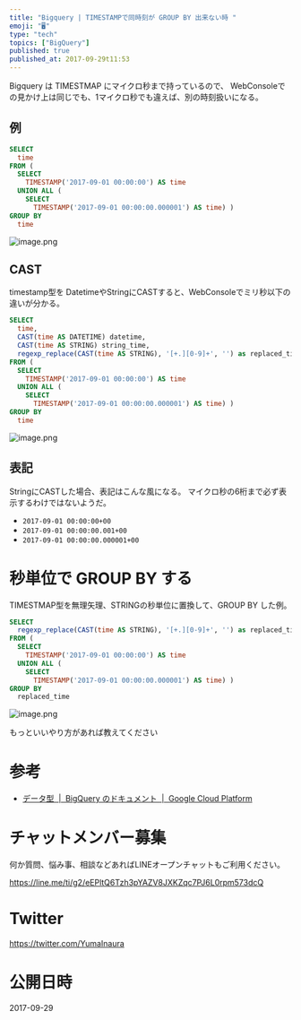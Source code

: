 ```yaml
---
title: "Bigquery | TIMESTAMPで同時刻が GROUP BY 出来ない時 "
emoji: "🖥"
type: "tech"
topics: ["BigQuery"]
published: true
published_at: 2017-09-29t11:53
---
```


Bigquery は TIMESTMAP にマイクロ秒まで持っているので、
WebConsoleでの見かけ上は同じでも、1マイクロ秒でも違えば、別の時刻扱いになる。


## 例

```sql
SELECT
  time
FROM (
  SELECT
    TIMESTAMP('2017-09-01 00:00:00') AS time
  UNION ALL (
    SELECT
      TIMESTAMP('2017-09-01 00:00:00.000001') AS time) )
GROUP BY
  time
```

![image.png](https://qiita-image-store.s3.amazonaws.com/0/89618/4cb97887-c26f-1fc2-566d-6fbd1021fd8c.png)

## CAST

timestamp型を DatetimeやStringにCASTすると、WebConsoleでミリ秒以下の違いが分かる。

```sql
SELECT
  time,
  CAST(time AS DATETIME) datetime,
  CAST(time AS STRING) string_time,
  regexp_replace(CAST(time AS STRING), '[+.][0-9]+', '') as replaced_time
FROM (
  SELECT
    TIMESTAMP('2017-09-01 00:00:00') AS time
  UNION ALL (
    SELECT
      TIMESTAMP('2017-09-01 00:00:00.000001') AS time) )
GROUP BY
  time
```


![image.png](https://qiita-image-store.s3.amazonaws.com/0/89618/ea21a7b4-6c3a-1288-b014-8b85f42367db.png)

## 表記

StringにCASTした場合、表記はこんな風になる。
マイクロ秒の6桁まで必ず表示するわけではないようだ。

- `2017-09-01 00:00:00+00`
- `2017-09-01 00:00:00.001+00`
- `2017-09-01 00:00:00.000001+00`

# 秒単位で GROUP BY する

TIMESTMAP型を無理矢理、STRINGの秒単位に置換して、GROUP BY した例。

```sql
SELECT
  regexp_replace(CAST(time AS STRING), '[+.][0-9]+', '') as replaced_time
FROM (
  SELECT
    TIMESTAMP('2017-09-01 00:00:00') AS time
  UNION ALL (
    SELECT
      TIMESTAMP('2017-09-01 00:00:00.000001') AS time) )
GROUP BY
  replaced_time
```

![image.png](https://qiita-image-store.s3.amazonaws.com/0/89618/f78c040a-a5df-e82f-299e-c7788cac94aa.png)

もっといいやり方があれば教えてください

# 参考

- [データ型  |  BigQuery のドキュメント  |  Google Cloud Platform](https://cloud.google.com/bigquery/data-types?hl=ja)








<!-- Update From Qiita API -->

# チャットメンバー募集


何か質問、悩み事、相談などあればLINEオープンチャットもご利用ください。

https://line.me/ti/g2/eEPltQ6Tzh3pYAZV8JXKZqc7PJ6L0rpm573dcQ





# Twitter


https://twitter.com/YumaInaura


<!-- Update From Qiita API -->



# 公開日時

2017-09-29
